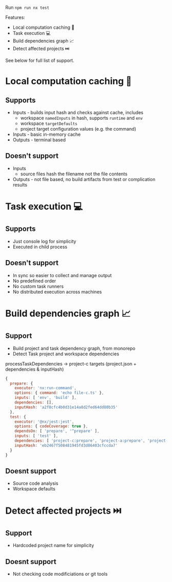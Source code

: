 
Run `npm run nx test`

Features:

- Local computation caching 📁
- Task execution 💻
- Build dependencies graph 📈
- Detect affected projects ⏭️

See below for full list of support.

# Local computation caching 📁

## Supports

- Inputs - builds input hash and checks against cache, includes
  - workspace `namedInputs` in hash, supports `runtime` and `env`
  - workspace `targetDefaults`
  - project target configuration values (e.g. the command)
- Inputs - basic in-memory cache
- Outputs - terminal based

## Doesn't support

- Inputs 
  - source files hash the filename not the file contents 
- Outputs - not file based, no build artifacts from test or complication results

# Task execution 💻

## Supports

- Just console log for simplicity
- Executed in child process

## Doesn't support

- In sync so easier to collect and manage output
- No predefined order
- No custom task runners
- No distributed execution across machines

# Build dependencies graph 📈

## Support

- Build project and task dependency graph, from monorepo
- Detect Task project and workspace dependencies

processTaskDependencies -> project-c targets (project.json + dependencies & inputHash)
```javascript
{
  prepare: {
    executor: 'nx:run-command',
    options: { command: 'echo file-c.ts' },
    inputs: [ 'env', 'build' ],
    dependencies: [],
    inputHash: 'a2f8cfc4b0d31e14a8d2fed64dd80b35'
  },
  test: {
    executor: '@nx/jest:jest',
    options: { codeCoverage: true },
    dependsOn: [ 'prepare', '^prepare' ],
    inputs: [ 'test' ],
    dependencies: [ 'project-c:prepare', 'project-a:prepare', 'project-b:prepare' ],
    inputHash: 'eb2467f508481945fd3d86403cfccda7'
  }
}
```

## Doesnt support

- Source code analysis
- Workspace defaults

# Detect affected projects ⏭️

## Support

- Hardcoded project name for simplicity

## Doesnt support

- Not checking code modificiations or git tools